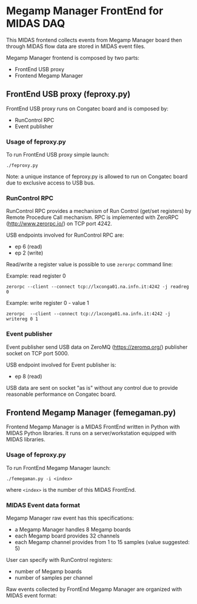 # Megamp Manager FrontEnd for MIDAS DAQ

This MIDAS frontend collects events from Megamp Manager board then through MIDAS flow data are stored in MIDAS event files.

Megamp Manager frontend is composed by two parts:

- FrontEnd USB proxy
- Frontend Megamp Manager

## FrontEnd USB proxy (feproxy.py)

FrontEnd USB proxy runs on Congatec board and is composed by:

- RunControl RPC
- Event publisher

### Usage of feproxy.py

To run FrontEnd USB proxy simple launch:
```
./feproxy.py
```
Note: a unique instance of feproxy.py is allowed to run on Congatec board due to exclusive access to USB bus.

### RunControl RPC

RunControl RPC provides a mechanism of Run Control (get/set registers) by Remote Procedure Call mechanism.
RPC is implemented with ZeroRPC (http://www.zerorpc.io/) on TCP port 4242.

USB endpoints involved for RunControl RPC are:

- ep 6 (read)
- ep 2 (write)

Read/write a register value is possible to use `zerorpc` command line:

Example: read register 0
```
zerorpc --client --connect tcp://lxconga01.na.infn.it:4242 -j readreg 0
```

Example: write register 0 - value 1
```
zerorpc  --client --connect tcp://lxconga01.na.infn.it:4242 -j writereg 0 1
```

### Event publisher

Event publisher send USB data on ZeroMQ (https://zeromq.org/) publisher socket on TCP port 5000.

USB endpoint involved for Event publisher is:

- ep 8 (read)

USB data are sent on socket "as is" without any control due to provide reasonable performance on Congatec board.

## Frontend Megamp Manager (femegaman.py)

Frontend Megamp Manager is a MIDAS FrontEnd written in Python with MIDAS Python libraries. It runs on a server/workstation
equipped with MIDAS libraries.

### Usage of feproxy.py

To run FrontEnd Megamp Manager launch:
```
./femegaman.py -i <index>
```
where `<index>` is the number of this MIDAS FrontEnd.

### MIDAS Event data format

Megamp Manager raw event has this specifications:

- a Megamp Manager handles 8 Megamp boards
- each Megamp board provides 32 channels
- each Megamp channel provides from 1 to 15 samples (value suggested: 5)

User can specify with RunControl registers:
- number of Megamp boards
- number of samples per channel

Raw events collected by FrontEnd Megamp Manager are organized with MIDAS event format:

